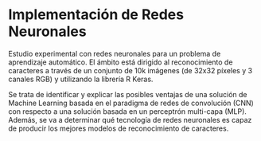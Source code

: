 ﻿# Implementación de Redes Neuronales
Estudio experimental con redes neuronales para un problema de aprendizaje automático. El ámbito está dirigido al reconocimiento de 
caracteres a través de un conjunto de 10k imágenes (de 32x32 píxeles y 3 canales RGB) y utilizando la librería R Keras.

Se trata de identificar y explicar las posibles ventajas de una solución de Machine Learning basada en el paradigma de redes de 
convolución (CNN) con respecto a una solución basada en un perceptrón multi-capa (MLP). Además, se va a determinar qué tecnología 
de redes neuronales es capaz de producir los mejores modelos de reconocimiento de caracteres.
